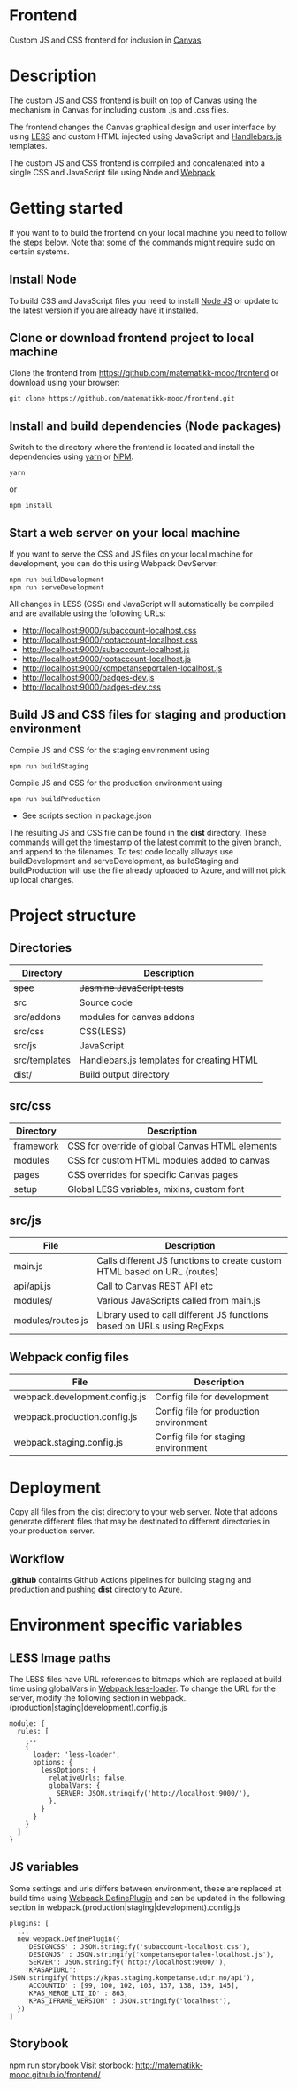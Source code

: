 # Frontend

Custom JS and CSS frontend for inclusion in [Canvas](http://www.instructure.com/).

# Description

The custom JS and CSS frontend is built on top of Canvas using the mechanism in Canvas for including custom .js and .css files.

The frontend changes the Canvas graphical design and user interface by using [LESS](http://lesscss.org) and custom HTML injected using JavaScript and [Handlebars.js](http://handlebarsjs.com/) templates.

The custom JS and CSS frontend is compiled and concatenated into a single CSS and JavaScript file using Node and [Webpack](https://webpack.js.org/)

# Getting started

If you want to to build the frontend on your local machine you need to follow the steps below. Note that some of the commands might require sudo on certain systems.

## Install Node

To build CSS and JavaScript files you need to install [Node JS](http://nodejs.org) or update to the latest version if you are already have it installed.

## Clone or download frontend project to local machine

Clone the frontend from https://github.com/matematikk-mooc/frontend or download using your browser:

```
git clone https://github.com/matematikk-mooc/frontend.git
```

## Install and build dependencies (Node packages)

Switch to the directory where the frontend is located and install the dependencies using [yarn](https://yarnpkg.com/lang/en/docs/install/#mac-stable) or [NPM](https://www.npmjs.com/).

```
yarn
```

or

```
npm install
```


## Start a web server on your local machine

If you want to serve the CSS and JS files on your local machine for development, you can do this using Webpack DevServer:

```
npm run buildDevelopment
npm run serveDevelopment
```

All changes in LESS (CSS) and JavaScript will automatically be compiled and are available using the following URLs:

- [http://localhost:9000/subaccount-localhost.css](http://localhost:9000/subaccount-localhost.css)
- [http://localhost:9000/rootaccount-localhost.css](http://localhost:9000/rootaccount-localhost.css)
- [http://localhost:9000/subaccount-localhost.js](http://localhost:9000/subaccount-localhost.js)
- [http://localhost:9000/rootaccount-localhost.js](http://localhost:9000/rootaccount-localhost.js)
- [http://localhost:9000/kompetanseportalen-localhost.js](http://localhost:9000/kompetanseportalen-localhost.js)
- [http://localhost:9000/badges-dev.js](http://localhost:9000/badges-dev.js)
- [http://localhost:9000/badges-dev.css](http://localhost:9000/badges-dev.css)

## Build JS and CSS files for staging and production environment

Compile JS and CSS for the staging environment using

```
npm run buildStaging
```
Compile JS and CSS for the production environment using

```
npm run buildProduction
```

* See scripts section in package.json

The resulting JS and CSS file can be found in the **dist** directory. These commands will get the timestamp of the latest commit to the given branch, and append to the filenames.
To test code locally allways use buildDevelopment and serveDevelopment, as buildStaging and buildProduction will use the file already uploaded to Azure, and will not pick up local changes.

# Project structure

## Directories

| Directory     | Description                               |
| ------------- | ----------------------------------------- |
|~~spec~~       | ~~Jasmine JavaScript tests~~              |
| src           | Source code                               |
| src/addons    | modules for canvas addons                 |
| src/css       | CSS(LESS)                                 |
| src/js        | JavaScript                                |
| src/templates | Handlebars.js templates for creating HTML |
| dist/         | Build output directory                    |

## src/css

| Directory | Description                                     |
| --------- | ----------------------------------------------- |
| framework | CSS for override of global Canvas HTML elements |
| modules   | CSS for custom HTML modules added to canvas     |
| pages     | CSS overrides for specific Canvas pages         |
| setup     | Global LESS variables, mixins, custom font      |

## src/js

| File              | Description                                                              |
| ----------------- | ------------------------------------------------------------------------ |
| main.js           | Calls different JS functions to create custom HTML based on URL (routes) |
| api/api.js        | Call to Canvas REST API etc                                              |
| modules/          | Various JavaScripts called from main.js                                  |
| modules/routes.js | Library used to call different JS functions based on URLs using RegExps  |

## Webpack config files

| File                          | Description                                 |
| ------------------------------|---------------------------------------------|
| webpack.development.config.js | Config file for development                 |
| webpack.production.config.js  | Config file for production environment      |
| webpack.staging.config.js     | Config file for staging environment         |


# Deployment

Copy all files from the dist directory to your web server.
Note that addons generate different files that may be destinated to different directories in your production server.

## Workflow

**.github** containts Github Actions pipelines for building staging and production and pushing **dist** directory to Azure.

# Environment specific variables
## LESS Image paths

The LESS files have URL references to bitmaps which are replaced at build time using globalVars in [Webpack less-loader](https://webpack.js.org/loaders/less-loader/). To change the URL for the server,
modify the following section in webpack.(production|staging|development).config.js

```
module: {
  rules: [
    ...
    {
      loader: 'less-loader',
      options: {
        lessOptions: {
          relativeUrls: false,
          globalVars: {
            SERVER: JSON.stringify('http://localhost:9000/'),
          },
        }
      }
    }
  ]
}
```

## JS variables
Some settings and urls differs between environment, these are replaced at build time using [Webpack DefinePlugin](https://webpack.js.org/plugins/define-plugin/) and can be updated in the following section in webpack.(production|staging|development).config.js

```
plugins: [
  ...
  new webpack.DefinePlugin({
    'DESIGNCSS' : JSON.stringify('subaccount-localhost.css'),
    'DESIGNJS' : JSON.stringify('kompetanseportalen-localhost.js'),
    'SERVER': JSON.stringify('http://localhost:9000/'),
    'KPASAPIURL': JSON.stringify('https://kpas.staging.kompetanse.udir.no/api'),
    'ACCOUNTID' : [99, 100, 102, 103, 137, 138, 139, 145],
    'KPAS_MERGE_LTI_ID' : 863,
    'KPAS_IFRAME_VERSION' : JSON.stringify('localhost'),
  })
]
```

## Storybook
  npm run storybook
  Visit storbook:
http://matematikk-mooc.github.io/frontend/
